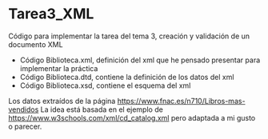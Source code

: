 # Tarea3_XML
Código para implementar la tarea del tema 3, creación y validación de un documento XML
- Código Biblioteca.xml, definición del xml que he pensado presentar para implementar la práctica
- Código Biblioteca.dtd, contiene la definición de los datos del xml
- Código Biblioteca.xsd, contiene el esquema del xml

Los datos extraídos de la página https://www.fnac.es/n710/Libros-mas-vendidos
La idea está basada en el ejemplo de https://www.w3schools.com/xml/cd_catalog.xml pero adaptada a mi gusto o parecer. 
